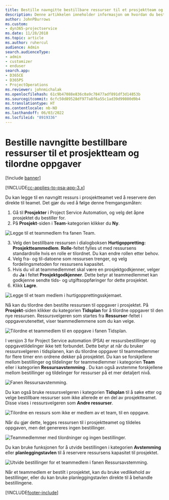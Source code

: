 ```yaml
---
title: Bestille navngitte bestillbare ressurser til et prosjektteam og tilordne oppgaver
description: Denne artikkelen inneholder informasjon om hvordan du bestiller navngitte ressurser for prosjektteam og tilordner dem til oppgaver.
author: JohnPBurrows
ms.custom:
- dyn365-projectservice
ms.date: 11/28/2018
ms.topic: article
ms.author: ruhercul
audience: Admin
search.audienceType:
- admin
- customizer
- enduser
search.app:
- D365CE
- D365PS
- ProjectOperations
ms.reviewer: johnmichalak
ms.openlocfilehash: 61c9b47088e836c0a9c78477adf891df3d14853b
ms.sourcegitcommit: 6cfc50d89528df977a8f6a55c1ad39d99800d9b4
ms.translationtype: HT
ms.contentlocale: nb-NO
ms.lasthandoff: 06/03/2022
ms.locfileid: "8919336"
---
```

# <a name="book-named-bookable-resources-to-a-project-team-and-assign-tasks"></a>Bestille navngitte bestillbare ressurser til et prosjektteam og tilordne oppgaver 

[!include [banner](../includes/psa-now-project-operations.md)]

[!INCLUDE[cc-applies-to-psa-app-3.x](../includes/cc-applies-to-psa-app-3x.md)]

Du kan legge til en navngitt ressurs i prosjektteamet ved å reservere den direkte til teamet. Det gjør du ved å følge denne fremgangsmåten:

1. Gå til **Prosjekter** i Project Service Automation, og velg det åpne prosjektet du bestiller for.
2. På **Prosjekt**-siden i **Team**-kategorien klikker du **Ny**. 

![Legge til et teammedlem fra fanen Team.](media/RM-how-to-1.png)

3. Velg den bestillbare ressursen i dialogboksen **Hurtigoppretting: Prosjektteammedlem**. **Rolle**-feltet fylles ut med ressursens standardrolle hvis en rolle er tilordnet. Du kan endre rollen etter behov. 
4. Velg fra- og til-datoene som ressursen trenger, og velg fordelingsmetoden for ressursens kapasitet. 
5. Hvis du vil at teammedlemmet skal være en prosjektgodkjenner, velger du **Ja** i feltet **Prosjektgodkjenner**. Dette betyr at teammedlemmet kan godkjenne sendte tids- og utgiftsoppføringer for dette prosjektet. 
6. Klikk **Lagre**.

![Legge til et team medlem i hurtigopprettingsskjemaet.](media/RM-how-to-2.png)


Nå kan du tilordne den bestilte ressursen til oppgaver i prosjektet. På **Prosjekt**-siden klikker du kategorien **Tidsplan** for å tilordne oppgaver til den nye ressursen. Ressursvelgeren som startes fra **Ressurser**-feltet i oppgaverutenettet, viser teammedlemmene som du kan velge.

![Tilordne et teammedlem til en oppgave i fanen Tidsplan.](media/RM-how-to-3.png)

I versjon 3 for Project Service automation (PSA) er ressursbestillinger og oppgavetildelinger ikke tett forbundet. Dette betyr at når du bruker ressursvelgeren i tidsplanen, kan du tilordne oppgaver til teammedlemmer for flere timer enn ordrene dekker på prosjektet.
Du kan se forskjellene mellom bestillinger og tildelinger for teammedlemmer i kategorien **Team** eller i kategorien **Ressursavstemming** . Du kan også avstemme forskjellene mellom bestillinger og tildelinger for ressurser på et mer detaljert nivå.

![Fanen Ressursavstemming.](media/RM-how-to-4.png)

Du kan også bruke ressursvelgeren i kategorien **Tidsplan** til å søke etter og velge bestillbare ressurser som ikke allerede er en del av prosjektteamet. Disse vises i ressursvelgeren som **Andre ressurser**.

![Tilordne en ressurs som ikke er medlem av et team, til en oppgave.](media/RM-how-to-5.png)

Når du gjør dette, legges ressursen til i prosjektteamet og tildeles oppgaven, men det genereres ingen bestillinger.

![Teammedlemmer med tilordninger og ingen bestillinger.](media/RM-how-to-6.png)

Du kan bruke funksjonen for å utvide bestillingen i kategorien **Avstemming** eller **planleggingstavlen** til å reservere ressursens kapasitet til prosjektet.

![Utvide bestillinger for et teammedlem i fanen Ressursavstemming.](media/RM-how-to-7.png)

Når et teammedlem er bestilt i prosjektet, kan du bruke vedlikehold av bestillinger, eller du kan bruke planleggingstavlen direkte til å behandle bestillingene.


[!INCLUDE[footer-include](../includes/footer-banner.md)]

